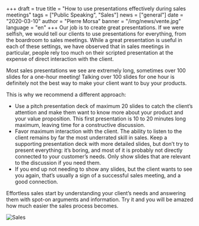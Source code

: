 +++
draft = true
title = "How to use presentations effectively during sales meetings"
tags = ["Public Speaking", "Sales"]
news = ["general"]
date = "2020-03-10"
author = "Pierre Morsa"
banner = "/img/news/vente.jpg"
language = "en"
+++
Our job is to create great presentations. If we were selfish, we would tell our clients to use presentations for everything, from the boardroom to sales meetings. While a great presentation is useful in each of these settings, we have observed that in sales meetings in particular, people rely too much on their scripted presentation at the expense of direct interaction with the client.

Most sales presentations we see are extremely long, sometimes over 100 slides for a one-hour meeting! Talking over 100 slides for one hour is definitely not the best way to make your client want to buy your products.

This is why we recommend a different approach:

- Use a pitch presentation deck of maximum 20 slides to catch the client’s attention and make them want to know more about your product and your value proposition. This first presentation is 10 to 20 minutes long maximum, leaving time for a constructive discussion.
- Favor maximum interaction with the client. The ability to listen to the client remains by far the most underrated skill in sales. Keep a supporting presentation deck with more detailed slides, but don’t try to present everything: it’s boring, and most of it is probably not directly connected to your customer’s needs. Only show slides that are relevant to the discussion if you need them.
- If you end up not needing to show any slides, but the client wants to see you again, that’s usually a sign of a successful sales meeting, and a good connection.

Effortless sales start by understanding your client’s needs and answering them with spot-on arguments and information. Try it and you will be amazed how much easier the sales process becomes.

![Sales](/img/news/vente.jpg)